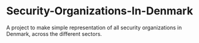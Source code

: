 # Security-Organizations-In-Denmark
A project to make simple representation of all security organizations in Denmark, across the different sectors.
